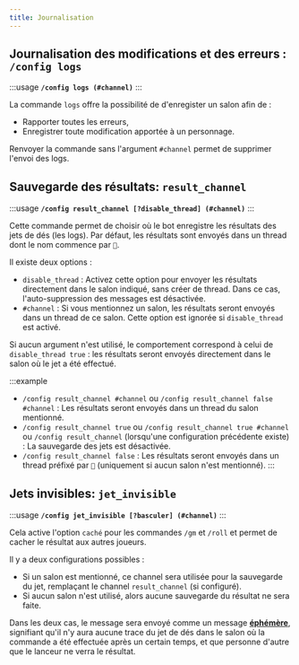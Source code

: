 ```yaml
---
title: Journalisation
---
```


## Journalisation des modifications et des erreurs : `/config logs`
:::usage
**`/config logs (#channel)`**
:::

La commande `logs` offre la possibilité de d'enregister un salon afin de : 
- Rapporter toutes les erreurs,
- Enregistrer toute modification apportée à un personnage.

Renvoyer la commande sans l'argument `#channel` permet de supprimer l'envoi des logs.

## Sauvegarde des résultats: `result_channel`

:::usage
**`/config result_channel [?disable_thread] (#channel)`**
:::

Cette commande permet de choisir où le bot enregistre les résultats des jets de dés (les logs). Par défaut, les résultats sont envoyés dans un thread dont le nom commence par `🎲`.

Il existe deux options :
- `disable_thread` : Activez cette option pour envoyer les résultats directement dans le salon indiqué, sans créer de thread. Dans ce cas, l'auto-suppression des messages est désactivée.
- `#channel` : Si vous mentionnez un salon, les résultats seront envoyés dans un thread de ce salon. Cette option est ignorée si `disable_thread` est activé.

Si aucun argument n'est utilisé, le comportement correspond à celui de `disable_thread true` : les résultats seront envoyés directement dans le salon où le jet a été effectué.

:::example
- `/config result_channel #channel` ou `/config result_channel false #channel` : Les résultats seront envoyés dans un thread du salon mentionné.
- `/config result_channel true` ou `/config result_channel true #channel` ou `/config result_channel` (lorsqu'une configuration précédente existe) : La sauvegarde des jets est désactivée.
- `/config result_channel false` : Les résultats seront envoyés dans un thread préfixé par `🎲` (uniquement si aucun salon n'est mentionné).
:::


## Jets invisibles: `jet_invisible`

:::usage
**`/config jet_invisible [?basculer] (#channel)`**
:::

Cela active l'option `caché` pour les commandes `/gm` et `/roll` et permet de cacher le résultat aux autres joueurs.

Il y a deux configurations possibles :
- Si un salon est mentionné, ce channel sera utilisée pour la sauvegarde du jet, remplaçant le channel `result_channel` (si configuré).
- Si aucun salon n'est utilisé, alors aucune sauvegarde du résultat ne sera faite.

Dans les deux cas, le message sera envoyé comme un message [**éphémère**](https://support.discord.com/hc/fr/articles/1500000580222-Ephemeral-Messages-FAQ), signifiant qu'il n'y aura aucune trace du jet de dés dans le salon où la commande a été effectuée après un certain temps, et que personne d'autre que le lanceur ne verra le résultat.
